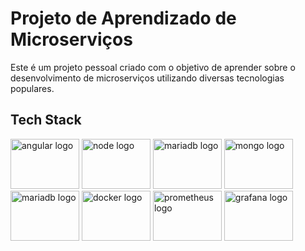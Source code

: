 
# Projeto de Aprendizado de Microserviços

Este é um projeto pessoal criado com o objetivo de aprender sobre o desenvolvimento de microserviços utilizando diversas tecnologias populares.


## Tech Stack

<div align="left">
  <img src="https://cdn.jsdelivr.net/gh/devicons/devicon@latest/icons/angular/angular-original.svg" height="80" width="110" alt="angular logo"  />
  <img src="https://cdn.jsdelivr.net/gh/devicons/devicon@latest/icons/nodejs/nodejs-original-wordmark.svg" height="80" width="110" alt="node logo"  />
  <img src="https://cdn.jsdelivr.net/gh/devicons/devicon@latest/icons/mariadb/mariadb-original-wordmark.svg" height="80" width="110" alt="mariadb logo"  />
  <img src="https://cdn.jsdelivr.net/gh/devicons/devicon@latest/icons/mongodb/mongodb-original.svg" height="80" width="110" alt="mongo logo"  />
  <img src="https://cdn.jsdelivr.net/gh/devicons/devicon@latest/icons/githubactions/githubactions-original.svg" height="80" width="110" alt="mariadb logo"  />
  <img src="https://cdn.jsdelivr.net/gh/devicons/devicon@latest/icons/docker/docker-original.svg" height="80" width="110" alt="docker logo"  />
  <img src="https://cdn.jsdelivr.net/gh/devicons/devicon@latest/icons/prometheus/prometheus-original.svg" height="80" width="110" alt="prometheus logo"  />
  <img src="https://cdn.jsdelivr.net/gh/devicons/devicon@latest/icons/grafana/grafana-original.svg" height="80" width="110" alt="grafana logo"  />
  
</div>
